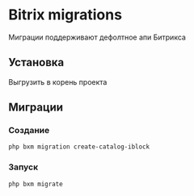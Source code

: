 # Bitrix migrations

Миграции поддерживают дефолтное апи Битрикса

## Установка

Выгрузить в корень проекта

## Миграции

### Создание
```
php bxm migration create-catalog-iblock
```

### Запуск
```
php bxm migrate
```

